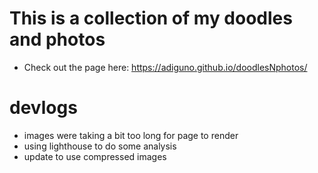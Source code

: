 # This is a collection of my doodles and photos
- Check out the page here: https://adiguno.github.io/doodlesNphotos/

# devlogs
- images were taking a bit too long for page to render
- using lighthouse to do some analysis
- update to use compressed images